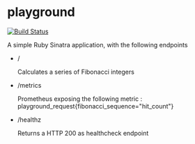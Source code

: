  # playground

[![Build Status](https://travis-ci.org/christianclarke/playground.svg?branch=master)](https://travis-ci.org/christianclarke/playground)

  

A simple Ruby Sinatra application, with the following endpoints

 - /
 
    Calculates a series of Fibonacci integers
 
 - /metrics
 
    Prometheus exposing the following metric : playground_request{fibonacci_sequence="hit_count"}
 
 - /healthz
 
    Returns a HTTP 200 as healthcheck endpoint
